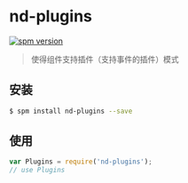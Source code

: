 # nd-plugins

[![spm version](http://spmjs.io/badge/nd-plugins)](http://spmjs.io/package/nd-plugins)

> 使得组件支持插件（支持事件的插件）模式

## 安装

```bash
$ spm install nd-plugins --save
```

## 使用

```js
var Plugins = require('nd-plugins');
// use Plugins
```

